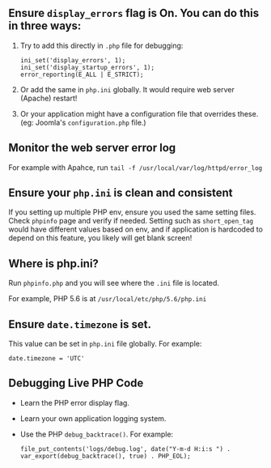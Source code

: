 ## Ensure `display_errors` flag is On. You can do this in three ways:

1. Try to add this directly in `.php` file for debugging:

	```
	ini_set('display_errors', 1);
	ini_set('display_startup_errors', 1);
	error_reporting(E_ALL | E_STRICT);
	```

2. Or add the same in `php.ini` globally. It would require web server (Apache) restart!

3. Or your application might have a configuration file that overrides these. (eg: Joomla's `configuration.php` file.)

## Monitor the web server error log

For example with Apahce, run `tail -f /usr/local/var/log/httpd/error_log`

## Ensure your `php.ini` is clean and consistent

If you setting up multiple PHP env, ensure you used the same setting files. Check `phpinfo` page and verify if needed. Setting such as `short_open_tag` would have different values based on env, and if application is hardcoded to depend on this feature, you likely will get blank screen!

## Where is php.ini?

Run `phpinfo.php` and you will see where the `.ini` file is located.

For example, PHP 5.6 is at `/usr/local/etc/php/5.6/php.ini`

## Ensure `date.timezone` is set.

This value can be set in `php.ini` file globally. For example:

```
date.timezone = 'UTC'
```

## Debugging Live PHP Code

* Learn the PHP error display flag.
* Learn your own application logging system.
* Use the PHP `debug_backtrace()`. For example:	

    ```
    file_put_contents('logs/debug.log', date("Y-m-d H:i:s ") . var_export(debug_backtrace(), true) . PHP_EOL);
    ```
